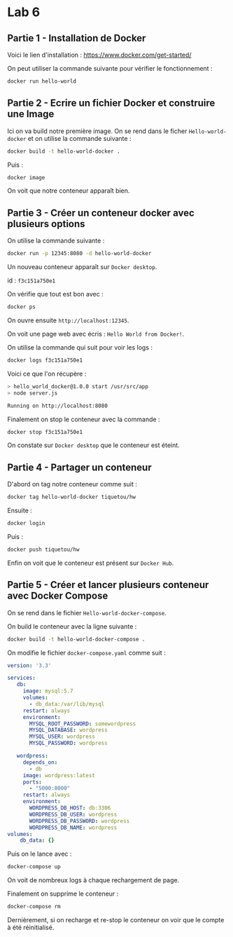 # Lab 6

## Partie 1 - Installation de Docker

Voici le lien d'installation : https://www.docker.com/get-started/

On peut utiliser la commande suivante pour vérifier le fonctionnement :

``` bash
docker run hello-world
```

## Partie 2 - Ecrire un fichier Docker et construire une Image

Ici on va build notre première image. On se rend dans le ficher `Hello-world-docker` et on utilise la commande suivante :

``` bash
docker build -t hello-world-docker .
```

Puis :

``` bash
docker image
```

On voit que notre conteneur apparaît bien.

## Partie 3 - Créer un conteneur docker avec plusieurs options

On utilise la commande suivante :

``` bash
docker run -p 12345:8080 -d hello-world-docker
```

Un nouveau conteneur apparaît sur `Docker desktop`.

id : `f3c151a750e1`

On vérifie que tout est bon avec :

``` bash
docker ps
```

On ouvre ensuite `http://localhost:12345`.

On voit une page web avec écris : `Hello World from Docker!`.

On utilise la commande qui suit pour voir les logs :

``` bash
docker logs f3c151a750e1
```

Voici ce que l'on récupère :

``` bash
> hello_world_docker@1.0.0 start /usr/src/app
> node server.js

Running on http://localhost:8080
```

Finalement on stop le conteneur avec la commande :

``` bash
docker stop f3c151a750e1
```

On constate sur `Docker desktop` que le conteneur est éteint.

## Partie 4 - Partager un conteneur

D'abord on tag notre conteneur comme suit :

``` bash
docker tag hello-world-docker tiquetou/hw
```

Ensuite : 

``` bash
docker login
```

Puis :

``` bash
docker push tiquetou/hw
```

Enfin on voit que le conteneur est présent sur `Docker Hub`.

## Partie 5 - Créer et lancer plusieurs conteneur avec Docker Compose

On se rend dans le fichier `Hello-world-docker-compose`.

On build le conteneur avec la ligne suivante :

``` bash
docker build -t hello-world-docker-compose .
```

On modifie le fichier `docker-compose.yaml` comme suit :

``` yaml
version: '3.3'

services:
   db:
     image: mysql:5.7
     volumes:
       - db_data:/var/lib/mysql
     restart: always
     environment:
       MYSQL_ROOT_PASSWORD: somewordpress
       MYSQL_DATABASE: wordpress
       MYSQL_USER: wordpress
       MYSQL_PASSWORD: wordpress

   wordpress:
     depends_on:
       - db
     image: wordpress:latest
     ports:
       - "5000:8000"
     restart: always
     environment:
       WORDPRESS_DB_HOST: db:3306
       WORDPRESS_DB_USER: wordpress
       WORDPRESS_DB_PASSWORD: wordpress
       WORDPRESS_DB_NAME: wordpress
volumes:
    db_data: {}
```

Puis on le lance avec :

``` bash
docker-compose up
```

On voit de nombreux logs à chaque rechargement de page.

Finalement on supprime le conteneur :

``` bash
docker-compose rm
```

Dernièrement, si on recharge et re-stop le conteneur on voir que le compte à été réinitialisé.
